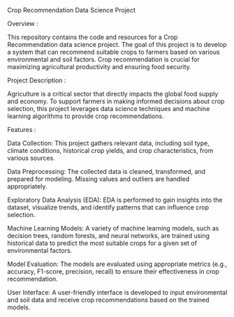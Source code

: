 Crop Recommendation Data Science Project

Overview :  


This repository contains the code and resources for a Crop Recommendation data science project. The goal of this project is to develop a system that can recommend suitable crops to farmers based on various environmental and soil factors. Crop recommendation is crucial for maximizing agricultural productivity and ensuring food security.

Project Description :  


Agriculture is a critical sector that directly impacts the global food supply and economy. To support farmers in making informed decisions about crop selection, this project leverages data science techniques and machine learning algorithms to provide crop recommendations.



Features :  


Data Collection: This project gathers relevant data, including soil type, climate conditions, historical crop yields, and crop characteristics, from various sources.

Data Preprocessing: The collected data is cleaned, transformed, and prepared for modeling. Missing values and outliers are handled appropriately.

Exploratory Data Analysis (EDA): EDA is performed to gain insights into the dataset, visualize trends, and identify patterns that can influence crop selection.

Machine Learning Models: A variety of machine learning models, such as decision trees, random forests, and neural networks, are trained using historical data to predict the most suitable crops for a given set of environmental factors.

Model Evaluation: The models are evaluated using appropriate metrics (e.g., accuracy, F1-score, precision, recall) to ensure their effectiveness in crop recommendation.

User Interface: A user-friendly interface is developed to input environmental and soil data and receive crop recommendations based on the trained models.
